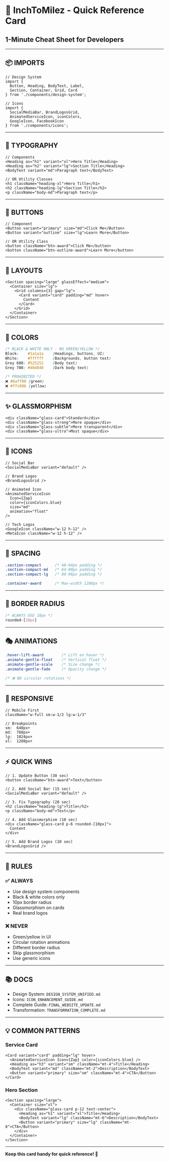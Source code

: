 # 🎯 InchToMilez - Quick Reference Card

## 1-Minute Cheat Sheet for Developers

---

## 📦 IMPORTS

```tsx
// Design System
import { 
  Button, Heading, BodyText, Label,
  Section, Container, Grid, Card 
} from './components/design-system';

// Icons
import { 
  SocialMediaBar, BrandLogosGrid,
  AnimatedServiceIcon, iconColors,
  GoogleIcon, FacebookIcon
} from './components/icons';
```

---

## 🎨 TYPOGRAPHY

```tsx
// Components
<Heading as="h1" variant="xl">Hero Title</Heading>
<Heading as="h2" variant="lg">Section Title</Heading>
<BodyText variant="md">Paragraph text</BodyText>

// OR Utility Classes
<h1 className="heading-xl">Hero Title</h1>
<h2 className="heading-lg">Section Title</h2>
<p className="body-md">Paragraph text</p>
```

---

## 🔘 BUTTONS

```tsx
// Component
<Button variant="primary" size="md">Click Me</Button>
<Button variant="outline" size="lg">Learn More</Button>

// OR Utility Class
<button className="btn-award">Click Me</button>
<button className="btn-outline-award">Learn More</button>
```

---

## 🎴 LAYOUTS

```tsx
<Section spacing="large" glassEffect="medium">
  <Container size="lg">
    <Grid columns={3} gap="lg">
      <Card variant="card" padding="md" hover>
        Content
      </Card>
    </Grid>
  </Container>
</Section>
```

---

## 🎨 COLORS

```css
/* BLACK & WHITE ONLY - NO GREEN/YELLOW */
Black:    #1a1a1a    (Headings, buttons, UI)
White:    #ffffff    (Backgrounds, button text)
Grey 600: #525252    (Body text)
Grey 700: #404040    (Dark body text)

/* PROHIBITED */
❌ #baff00 (green)
❌ #ffc60b (yellow)
```

---

## ✨ GLASSMORPHISM

```tsx
<div className="glass-card">Standard</div>
<div className="glass-strong">More opaque</div>
<div className="glass-subtle">More transparent</div>
<div className="glass-ultra">Most opaque</div>
```

---

## 🎯 ICONS

```tsx
// Social Bar
<SocialMediaBar variant="default" />

// Brand Logos
<BrandLogosGrid />

// Animated Icon
<AnimatedServiceIcon 
  Icon={Zap} 
  color={iconColors.blue}
  size="md"
  animation="float"
/>

// Tech Logos
<GoogleIcon className="w-12 h-12" />
<MetaIcon className="w-12 h-12" />
```

---

## 📏 SPACING

```css
.section-compact      /* 48-64px padding */
.section-compact-md   /* 64-80px padding */
.section-compact-lg   /* 80-96px padding */

.container-award      /* Max-width 1280px */
```

---

## 🎨 BORDER RADIUS

```css
/* ALWAYS USE 10px */
rounded-[10px]
```

---

## 🎭 ANIMATIONS

```css
.hover-lift-award        /* Lift on hover */
.animate-gentle-float    /* Vertical float */
.animate-gentle-scale    /* Size change */
.animate-gentle-fade     /* Opacity change */

/* ❌ NO circular rotations */
```

---

## 📱 RESPONSIVE

```tsx
// Mobile First
className="w-full sm:w-1/2 lg:w-1/3"

// Breakpoints
sm:  640px+
md:  768px+
lg:  1024px+
xl:  1280px+
```

---

## ⚡ QUICK WINS

```tsx
// 1. Update Button (30 sec)
<button className="btn-award">Text</button>

// 2. Add Social Bar (15 sec)
<SocialMediaBar variant="default" />

// 3. Fix Typography (20 sec)
<h2 className="heading-lg">Title</h2>
<p className="body-md">Text</p>

// 4. Add Glassmorphism (10 sec)
<div className="glass-card p-6 rounded-[10px]">
  Content
</div>

// 5. Add Brand Logos (10 sec)
<BrandLogosGrid />
```

---

## 🚨 RULES

### ✅ ALWAYS
- Use design system components
- Black & white colors only
- 10px border radius
- Glassmorphism on cards
- Real brand logos

### ❌ NEVER
- Green/yellow in UI
- Circular rotation animations
- Different border radius
- Skip glassmorphism
- Use generic icons

---

## 📚 DOCS

- Design System: `DESIGN_SYSTEM_UNIFIED.md`
- Icons: `ICON_ENHANCEMENT_GUIDE.md`
- Complete Guide: `FINAL_WEBSITE_UPDATE.md`
- Transformation: `TRANSFORMATION_COMPLETE.md`

---

## 💡 COMMON PATTERNS

### Service Card
```tsx
<Card variant="card" padding="lg" hover>
  <AnimatedServiceIcon Icon={Zap} color={iconColors.blue} />
  <Heading as="h3" variant="sm" className="mt-4">Title</Heading>
  <BodyText variant="md" className="mt-2">Description</BodyText>
  <Button variant="primary" size="sm" className="mt-4">CTA</Button>
</Card>
```

### Hero Section
```tsx
<Section spacing="large">
  <Container size="xl">
    <div className="glass-card p-12 text-center">
      <Heading as="h1" variant="xl">Title</Heading>
      <BodyText variant="lg" className="mt-6">Description</BodyText>
      <Button variant="primary" size="lg" className="mt-8">CTA</Button>
    </div>
  </Container>
</Section>
```

---

**Keep this card handy for quick reference! 🚀**